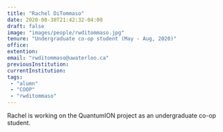```yaml
---
title: "Rachel DiTommaso"
date: 2020-08-30T21:42:32-04:00
draft: false
image: "images/people/rwditommaso.jpg"
tenure: "Undergraduate co-op student (May - Aug, 2020)"
office:
extention:
email: "rwditommaso@uwaterloo.ca"
previousInstitution: 
currentInstitution: 
tags:
 - "alumn"
 - "COOP"
 - "rwditommaso"
---
```


Rachel is working on the QuantumION project as an undergraduate co-op student.